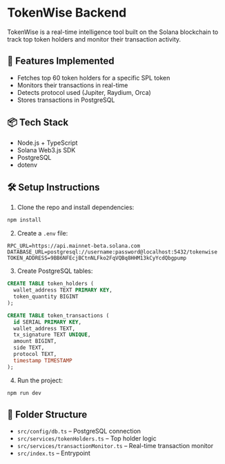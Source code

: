 # TokenWise Backend

TokenWise is a real-time intelligence tool built on the Solana blockchain to track top token holders and monitor their transaction activity.

## 🔧 Features Implemented

- Fetches top 60 token holders for a specific SPL token
- Monitors their transactions in real-time
- Detects protocol used (Jupiter, Raydium, Orca)
- Stores transactions in PostgreSQL

## 📦 Tech Stack

- Node.js + TypeScript
- Solana Web3.js SDK
- PostgreSQL
- dotenv

## 🛠️ Setup Instructions

1. Clone the repo and install dependencies:

```bash
npm install
```

2. Create a `.env` file:

```env
RPC_URL=https://api.mainnet-beta.solana.com
DATABASE_URL=postgresql://username:password@localhost:5432/tokenwise
TOKEN_ADDRESS=9BB6NFEcjBCtnNLFko2FqVQBq8HHM13kCyYcdQbgpump
```

3. Create PostgreSQL tables:

```sql
CREATE TABLE token_holders (
  wallet_address TEXT PRIMARY KEY,
  token_quantity BIGINT
);

CREATE TABLE token_transactions (
  id SERIAL PRIMARY KEY,
  wallet_address TEXT,
  tx_signature TEXT UNIQUE,
  amount BIGINT,
  side TEXT,
  protocol TEXT,
  timestamp TIMESTAMP
);
```

4. Run the project:

```bash
npm run dev
```

## 📁 Folder Structure

- `src/config/db.ts` – PostgreSQL connection
- `src/services/tokenHolders.ts` – Top holder logic
- `src/services/transactionMonitor.ts` – Real-time transaction monitor
- `src/index.ts` – Entrypoint
